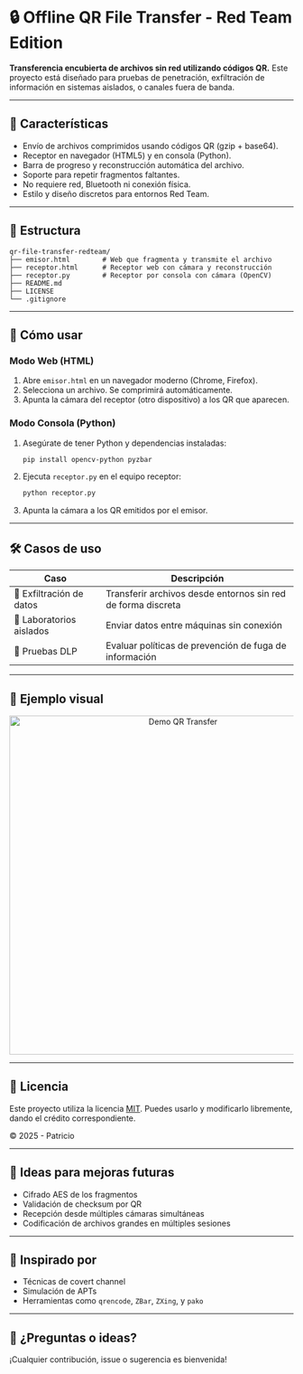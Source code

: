 # 🔒 Offline QR File Transfer - Red Team Edition

**Transferencia encubierta de archivos sin red utilizando códigos QR.**
Este proyecto está diseñado para pruebas de penetración, exfiltración de información en sistemas aislados, o canales fuera de banda.

---

## 🧰 Características

- Envío de archivos comprimidos usando códigos QR (gzip + base64).
- Receptor en navegador (HTML5) y en consola (Python).
- Barra de progreso y reconstrucción automática del archivo.
- Soporte para repetir fragmentos faltantes.
- No requiere red, Bluetooth ni conexión física.
- Estilo y diseño discretos para entornos Red Team.

---

## 📂 Estructura

```
qr-file-transfer-redteam/
├── emisor.html        # Web que fragmenta y transmite el archivo
├── receptor.html      # Receptor web con cámara y reconstrucción
├── receptor.py        # Receptor por consola con cámara (OpenCV)
├── README.md
├── LICENSE
└── .gitignore
```

---

## 🚀 Cómo usar

### Modo Web (HTML)
1. Abre `emisor.html` en un navegador moderno (Chrome, Firefox).
2. Selecciona un archivo. Se comprimirá automáticamente.
3. Apunta la cámara del receptor (otro dispositivo) a los QR que aparecen.

### Modo Consola (Python)
1. Asegúrate de tener Python y dependencias instaladas:
   ```bash
   pip install opencv-python pyzbar
   ```
2. Ejecuta `receptor.py` en el equipo receptor:
   ```bash
   python receptor.py
   ```
3. Apunta la cámara a los QR emitidos por el emisor.

---

## 🛠 Casos de uso

| Caso                    | Descripción |
|-------------------------|-------------|
| 🔐 Exfiltración de datos | Transferir archivos desde entornos sin red de forma discreta |
| 🧪 Laboratorios aislados | Enviar datos entre máquinas sin conexión |
| 💼 Pruebas DLP           | Evaluar políticas de prevención de fuga de información |

---

## 🧪 Ejemplo visual

<p align="center">
  <img src="https://user-images.githubusercontent.com/12345678/qr-file-transfer-preview.gif" width="600" alt="Demo QR Transfer"/>
</p>

---

## 📜 Licencia

Este proyecto utiliza la licencia [MIT](LICENSE). Puedes usarlo y modificarlo libremente, dando el crédito correspondiente.

© 2025 - Patricio

---

## 🧠 Ideas para mejoras futuras

- Cifrado AES de los fragmentos
- Validación de checksum por QR
- Recepción desde múltiples cámaras simultáneas
- Codificación de archivos grandes en múltiples sesiones

---

## 🧩 Inspirado por

- Técnicas de covert channel
- Simulación de APTs
- Herramientas como `qrencode`, `ZBar`, `ZXing`, y `pako`

---

## 💬 ¿Preguntas o ideas?

¡Cualquier contribución, issue o sugerencia es bienvenida!
